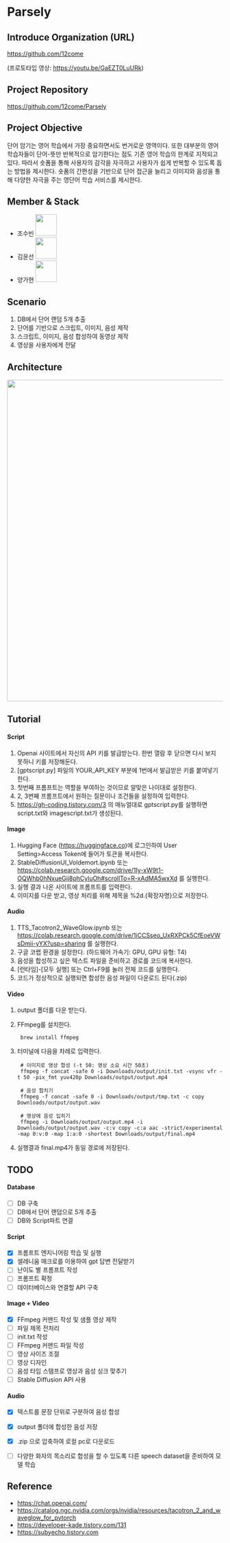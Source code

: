 # Parsely


## Introduce Organization (URL)
https://github.com/12come


(프로토타입 영상: https://youtu.be/GaEZT0LuURk)


## Project Repository
https://github.com/12come/Parsely


## Project Objective
단어 암기는 영어 학습에서 가장 중요하면서도 번거로운 영역이다. 또한 대부분의 영어 학습자들이 단어-뜻만 반복적으로 암기한다는 점도 기존 영어 학습의 한계로 지적되고 있다. 따라서 숏폼을 통해 사용자의 감각을 자극하고 사용자가 쉽게 반복할 수 있도록 돕는 방법을 제시한다. 숏폼의 간편성을 기반으로 단어 접근을 늘리고 이미지와 음성을 통해 다양한 자극을 주는 영단어 학습 서비스를 제시한다.


## Member & Stack
- 조수빈 <img width = "50" src="https://img.shields.io/badge/python-3776AB?style=for-the-badge&logo=python&logoColor=white">
- 김윤선 <img width = "50" src="https://img.shields.io/badge/python-3776AB?style=for-the-badge&logo=python&logoColor=white">
- 양가현 <img width = "50" src="https://img.shields.io/badge/python-3776AB?style=for-the-badge&logo=python&logoColor=white">


## Scenario
1. DB에서 단어 랜덤 5개 추출
2. 단어를 기반으로 스크립트, 이미지, 음성 제작
3. 스크립트, 이미지, 음성 합성하여 동영상 제작
4. 영상을 사용자에게 전달


## Architecture
<img width="750" src="https://github.com/12come/Parsely/assets/109792191/be8a46ce-f418-4bf7-98f3-535b5940f740"/>


## Tutorial
#### Script
1. Openai 사이트에서 자신의 API 키를 발급받는다. 한번 열람 후 닫으면 다시 보지 못하니 키를 저장해둔다.
2. [gptscript.py] 파일의 YOUR_API_KEY 부분에 1번에서 발급받은 키를 붙여넣기한다.
3. 첫번째 프롬프트는 역할을 부여하는 것이므로 알맞은 나이대로 설정한다.
4. 2, 3번째 프롬프트에서 원하는 질문이나 조건들을 설정하여 입력한다.
5. https://gh-coding.tistory.com/3 의 매뉴얼대로 gptscript.py를 실행하면 script.txt와 imagescript.txt가 생성된다.
#### Image
1. Hugging Face (https://huggingface.co)에 로그인하여 User Setting>Access Token에 들어가 토큰을 복사한다.
2. StableDiffusionUI_Voldemort.ipynb 또는 https://colab.research.google.com/drive/1Iy-xW9t1-OQWhb0hNxueGij8phCyluOh#scrollTo=R-xAdMA5wxXd 를 실행한다.
3. 실행 결과 나온 사이트에 프롬프트를 입력한다.
4. 이미지를 다운 받고, 영상 처리를 위해 제목을 %2d.{확장자명}으로 저장한다. 
#### Audio
1. TTS_Tacotron2_WaveGlow.ipynb 또는 https://colab.research.google.com/drive/1iCCSseo_UxRXPCk5CfEoeVWsDmii-yYX?usp=sharing 를 실행한다.
2. 구글 코랩 환경을 설정한다. (하드웨어 가속기: GPU, GPU 유형: T4)
3. 음성을 합성하고 싶은 텍스트 파일을 준비하고 경로를 코드에 복사한다. 
4. [런타임]-[모두 실행] 또는 Ctrl+F9를 눌러 전체 코드를 실행한다.
5. 코드가 정상적으로 실행되면 합성한 음성 파일이 다운로드 된다(.zip)
#### Video
1. output 폴더를 다운 받는다.
2. FFmpeg를 설치한다.

        brew install ffmpeg
    
3. 터미널에 다음을 차례로 입력한다.
        
        # 이미지로 영상 합성 (-t 50: 영상 소요 시간 50초)
        ffmpeg -f concat -safe 0 -i Downloads/output/init.txt -vsync vfr -t 50 -pix_fmt yuv420p Downloads/output/output.mp4
        
        # 음성 합치기 
        ffmpeg -f concat -safe 0 -i Downloads/output/tmp.txt -c copy Downloads/output/output.wav
        
        # 영상에 음성 입히기
        ffmpeg -i Downloads/output/output.mp4 -i Downloads/output/output.wav -c:v copy -c:a aac -strict/experimental -map 0:v:0 -map 1:a:0 -shortest Downloads/output/final.mp4

4. 실행결과 final.mp4가 동일 경로에 저장된다. 


## TODO
#### Database
  - [ ] DB 구축
  - [ ] DB에서 단어 랜덤으로 5개 추출
  - [ ] DB와 Script파트 연결
#### Script
  - [x] 프롬프트 엔지니어링 학습 및 실행  
  - [x] 셀레니움 매크로를 이용하여 gpt 답변 전달받기
  - [ ] 난이도 별 프롬프트 작성
  - [ ] 프롬프트 확정
  - [ ] 데이터베이스와 연결할 API 구축
#### Image + Video
  - [x] FFmpeg 커맨드 작성 및 샘플 영상 제작
  - [ ] 파일 제목 전처리
  - [ ] init.txt 작성
  - [ ] FFmpeg 커맨드 파일 작성
  - [ ] 영상 사이즈 조절
  - [ ] 영상 디자인
  - [ ] 음성 타임 스탬프로 영상과 음성 싱크 맞추기
  - [ ] Stable Diffusion API 사용
#### Audio
  - [x] 텍스트를 문장 단위로 구분하여 음성 합성
  - [x] output 폴더에 합성한 음성 저장
  - [x] .zip 으로 압축하여 로컬 pc로 다운로드
  - [ ] 다양한 화자의 목소리로 합성을 할 수 있도록 다른 speech dataset을 준비하여 모델 학습


## Reference
- <https://chat.openai.com/>
- <https://catalog.ngc.nvidia.com/orgs/nvidia/resources/tacotron_2_and_waveglow_for_pytorch>
- <https://developer-kade.tistory.com/131>
- https://subyecho.tistory.com

